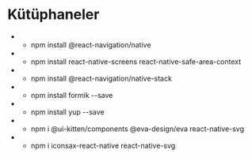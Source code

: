 # Kütüphaneler

- - npm install @react-navigation/native

- - npm install react-native-screens react-native-safe-area-context

- - npm install @react-navigation/native-stack

- - npm install formik --save

- - npm install yup --save

- - npm i @ui-kitten/components @eva-design/eva react-native-svg

- - npm i iconsax-react-native react-native-svg

